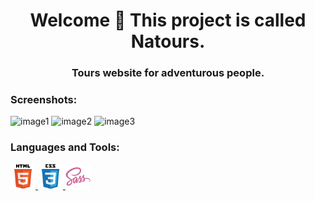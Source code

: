 <h1 align="center">Welcome 👋 This project is called Natours.</h1>
<h3 align="center">Tours website for adventurous people.</h3>

<h3 align="left">Screenshots:</h3>
<img src="https://drive.google.com/uc?id=1hJ1Z1sbUWviIVsr0qmWEYD6mHrpH_lsC" alt="image1" width="800">
<img src="https://drive.google.com/uc?id=1km8mS6SHvd9VkEFM5T9i6uswdGH-kRu2" alt="image2" width="800">
<img src="https://drive.google.com/uc?id=1cAnfupVPJqxzsL2I10poREP9GEH9UEp1" alt="image3" width="800">

<h3 align="left">Languages and Tools:</h3>

<p align="left"> 
<a href="https://www.w3.org/html/" target="_blank" rel="noreferrer"> <img src="https://raw.githubusercontent.com/devicons/devicon/master/icons/html5/html5-original-wordmark.svg" alt="html5" width="40" height="40"/> 
</a> 
<a href="https://www.w3schools.com/css/" target="_blank" rel="noreferrer"> <img src="https://raw.githubusercontent.com/devicons/devicon/master/icons/css3/css3-original-wordmark.svg" alt="css3" width="40" height="40"/> 
</a> 
<a href="https://sass-lang.com" target="_blank" rel="noreferrer"> <img src="https://raw.githubusercontent.com/devicons/devicon/master/icons/sass/sass-original.svg" alt="sass" width="40" height="40"/> 
</a> 
</p>
